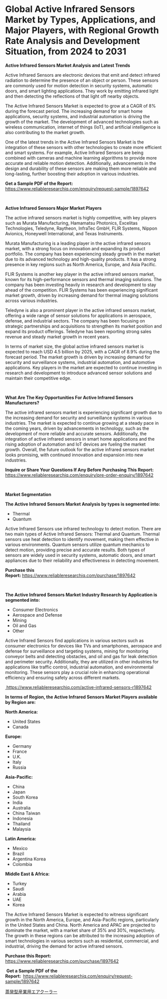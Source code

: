 <p><h1>Global Active Infrared Sensors Market by Types, Applications, and Major Players, with Regional Growth Rate Analysis and Development Situation, from 2024 to 2031</h1></p><p><strong>Active Infrared Sensors Market Analysis and Latest Trends</strong></p>
<p><p>Active Infrared Sensors are electronic devices that emit and detect infrared radiation to determine the presence of an object or person. These sensors are commonly used for motion detection in security systems, automatic doors, and smart lighting applications. They work by emitting infrared light and then detecting the reflections of that light off nearby objects.</p><p>The Active Infrared Sensors Market is expected to grow at a CAGR of 8% during the forecast period. The increasing demand for smart home applications, security systems, and industrial automation is driving the growth of the market. The development of advanced technologies such as wireless communication, internet of things (IoT), and artificial intelligence is also contributing to the market growth.</p><p>One of the latest trends in the Active Infrared Sensors Market is the integration of these sensors with other technologies to create more efficient and smart systems. For example, Active Infrared Sensors are being combined with cameras and machine learning algorithms to provide more accurate and reliable motion detection. Additionally, advancements in the design and durability of these sensors are making them more reliable and long-lasting, further boosting their adoption in various industries.</p></p>
<p><strong>Get a Sample PDF of the Report:&nbsp;</strong> <a href="https://www.reliableresearchiq.com/enquiry/request-sample/1897642">https://www.reliableresearchiq.com/enquiry/request-sample/1897642</a></p>
<p>&nbsp;</p>
<p><strong>Active Infrared Sensors Major Market Players</strong></p>
<p><p>The active infrared sensors market is highly competitive, with key players such as Murata Manufacturing, Hamamatsu Photonics, Excelitas Technologies, Teledyne, Raytheon, InfraTec GmbH, FLIR Systems, Nippon Avionics, Honeywell International, and Texas Instruments.</p><p>Murata Manufacturing is a leading player in the active infrared sensors market, with a strong focus on innovation and expanding its product portfolio. The company has been experiencing steady growth in the market due to its advanced technology and high-quality products. It has a strong presence in key regions such as North America, Europe, and Asia Pacific.</p><p>FLIR Systems is another key player in the active infrared sensors market, known for its high-performance sensors and thermal imaging solutions. The company has been investing heavily in research and development to stay ahead of the competition. FLIR Systems has been experiencing significant market growth, driven by increasing demand for thermal imaging solutions across various industries.</p><p>Teledyne is also a prominent player in the active infrared sensors market, offering a wide range of sensor solutions for applications in aerospace, defense, and industrial sectors. The company has been focusing on strategic partnerships and acquisitions to strengthen its market position and expand its product offerings. Teledyne has been reporting strong sales revenue and steady market growth in recent years.</p><p>In terms of market size, the global active infrared sensors market is expected to reach USD 4.5 billion by 2025, with a CAGR of 8.9% during the forecast period. The market growth is driven by increasing demand for security and surveillance systems, industrial automation, and automotive applications. Key players in the market are expected to continue investing in research and development to introduce advanced sensor solutions and maintain their competitive edge.</p></p>
<p>&nbsp;</p>
<p><strong>What Are The Key Opportunities For Active Infrared Sensors Manufacturers?</strong></p>
<p><p>The active infrared sensors market is experiencing significant growth due to the increasing demand for security and surveillance systems in various industries. The market is expected to continue growing at a steady pace in the coming years, driven by advancements in technology, such as the development of more reliable and accurate sensors. Additionally, the integration of active infrared sensors in smart home applications and the rising adoption of automation and IoT devices are fueling the market growth. Overall, the future outlook for the active infrared sensors market looks promising, with continued innovation and expansion into new industries.</p></p>
<p><strong>Inquire or Share Your Questions If Any Before Purchasing This Report:</strong> <a href="https://www.reliableresearchiq.com/enquiry/pre-order-enquiry/1897642">https://www.reliableresearchiq.com/enquiry/pre-order-enquiry/1897642</a></p>
<p>&nbsp;</p>
<p><strong>Market Segmentation</strong></p>
<p><strong>The Active Infrared Sensors Market Analysis by types is segmented into:</strong></p>
<p><ul><li>Thermal</li><li>Quantum</li></ul></p>
<p><p>Active Infrared Sensors use infrared technology to detect motion. There are two main types of Active Infrared Sensors: Thermal and Quantum. Thermal sensors use heat detection to identify movement, making them effective in various environments. Quantum sensors utilize quantum mechanics to detect motion, providing precise and accurate results. Both types of sensors are widely used in security systems, automatic doors, and smart appliances due to their reliability and effectiveness in detecting movement.</p></p>
<p><strong>Purchase this Report:&nbsp;</strong><a href="https://www.reliableresearchiq.com/purchase/1897642">https://www.reliableresearchiq.com/purchase/1897642</a></p>
<p>&nbsp;</p>
<p><strong>The Active Infrared Sensors Market Industry Research by Application is segmented into:</strong></p>
<p><ul><li>Consumer Electronics</li><li>Aerospace and Defense</li><li>Mining</li><li>Oil and Gas</li><li>Other</li></ul></p>
<p><p>Active Infrared Sensors find applications in various sectors such as consumer electronics for devices like TVs and smartphones, aerospace and defense for surveillance and targeting systems, mining for monitoring conveyor belts and detecting obstacles, and oil and gas for leak detection and perimeter security. Additionally, they are utilized in other industries for applications like traffic control, industrial automation, and environmental monitoring. These sensors play a crucial role in enhancing operational efficiency and ensuring safety across different markets.</p></p>
<p><a href="https://www.reliableresearchiq.com/active-infrared-sensors-r1897642">&nbsp;https://www.reliableresearchiq.com/active-infrared-sensors-r1897642</a></p>
<p><strong>In terms of Region, the Active Infrared Sensors Market Players available by Region are:</strong></p>
<p>
    <p> <strong> North America: </strong>
        <ul>
            <li>United States</li>
            <li>Canada</li>
        </ul>
        </p> 
    <p> <strong> Europe: </strong>
        <ul>
            <li>Germany</li>
            <li>France</li>
            <li>U.K.</li>
            <li>Italy</li>
            <li>Russia</li>
        </ul>
        </p> 
    <p> <strong> Asia-Pacific: </strong>
        <ul>
            <li>China</li>
            <li>Japan</li>
            <li>South Korea</li>
            <li>India</li>
            <li>Australia</li>
            <li>China Taiwan</li>
            <li>Indonesia</li>
            <li>Thailand</li>
            <li>Malaysia</li>
        </ul>
        </p> 
    <p> <strong> Latin America: </strong>
        <ul>
            <li>Mexico</li>
            <li>Brazil</li>
            <li>Argentina Korea</li>
            <li>Colombia</li>
        </ul>
        </p> 
    <p> <strong> Middle East & Africa: </strong>
        <ul>
            <li>Turkey</li>
            <li>Saudi</li>
            <li>Arabia</li>
            <li>UAE</li>
            <li>Korea</li>
        </ul>
    </p>
    </p>
<p><p>The Active Infrared Sensors Market is expected to witness significant growth in the North America, Europe, and Asia-Pacific regions, particularly in the United States and China. North America and APAC are projected to dominate the market, with a market share of 35% and 30%, respectively. The growth in these regions can be attributed to the increasing adoption of smart technologies in various sectors such as residential, commercial, and industrial, driving the demand for active infrared sensors.</p></p>
<p><strong>Purchase this Report: </strong><a href="https://www.reliableresearchiq.com/purchase/1897642">https://www.reliableresearchiq.com/purchase/1897642</a></p>
<p>&nbsp;<strong>Get a Sample PDF of the Report:&nbsp;&nbsp;</strong><a href="https://www.reliableresearchiq.com/enquiry/request-sample/1897642">https://www.reliableresearchiq.com/enquiry/request-sample/1897642</a></p>
<p><strong></strong></p>
<p><p><a href="https://github.com/sghwr779811674/Market-Research-Report-List-3/blob/main/171682931429.md">蒸発型産業用エアクーラー</a></p></p>